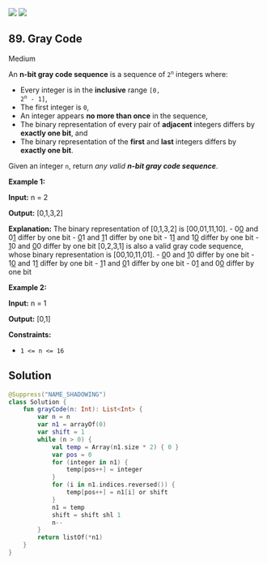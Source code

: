 [![](https://img.shields.io/github/stars/javadev/LeetCode-in-Kotlin?label=Stars&style=flat-square)](https://github.com/javadev/LeetCode-in-Kotlin)
[![](https://img.shields.io/github/forks/javadev/LeetCode-in-Kotlin?label=Fork%20me%20on%20GitHub%20&style=flat-square)](https://github.com/javadev/LeetCode-in-Kotlin/fork)

## 89\. Gray Code

Medium

An **n-bit gray code sequence** is a sequence of <code>2<sup>n</sup></code> integers where:

*   Every integer is in the **inclusive** range <code>[0, 2<sup>n</sup> - 1]</code>,
*   The first integer is `0`,
*   An integer appears **no more than once** in the sequence,
*   The binary representation of every pair of **adjacent** integers differs by **exactly one bit**, and
*   The binary representation of the **first** and **last** integers differs by **exactly one bit**.

Given an integer `n`, return _any valid **n-bit gray code sequence**_.

**Example 1:**

**Input:** n = 2

**Output:** [0,1,3,2]

**Explanation:** The binary representation of [0,1,3,2] is [00,01,11,10]. - 0<ins>0</ins> and 0<ins>1</ins> differ by one bit - <ins>0</ins>1 and <ins>1</ins>1 differ by one bit - 1<ins>1</ins> and 1<ins>0</ins> differ by one bit - <ins>1</ins>0 and <ins>0</ins>0 differ by one bit [0,2,3,1] is also a valid gray code sequence, whose binary representation is [00,10,11,01]. - <ins>0</ins>0 and <ins>1</ins>0 differ by one bit - 1<ins>0</ins> and 1<ins>1</ins> differ by one bit - <ins>1</ins>1 and <ins>0</ins>1 differ by one bit - 0<ins>1</ins> and 0<ins>0</ins> differ by one bit

**Example 2:**

**Input:** n = 1

**Output:** [0,1]

**Constraints:**

*   `1 <= n <= 16`

## Solution

```kotlin
@Suppress("NAME_SHADOWING")
class Solution {
    fun grayCode(n: Int): List<Int> {
        var n = n
        var n1 = arrayOf(0)
        var shift = 1
        while (n > 0) {
            val temp = Array(n1.size * 2) { 0 }
            var pos = 0
            for (integer in n1) {
                temp[pos++] = integer
            }
            for (i in n1.indices.reversed()) {
                temp[pos++] = n1[i] or shift
            }
            n1 = temp
            shift = shift shl 1
            n--
        }
        return listOf(*n1)
    }
}
```